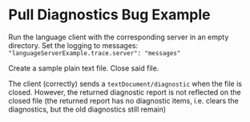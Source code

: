 # Pull Diagnostics Bug Example

Run the language client with the corresponding server in an empty directory.
Set the logging to messages: `"languageServerExample.trace.server": "messages"`

Create a sample plain text file. Close said file.

The client (correctly) sends a `textDocument/diagnostic` when the file is closed. However, the returned diagnostic report is not reflected on the closed file (the returned report has no diagnostic items, i.e. clears the diagnostics, but the old diagnostics still remain)

